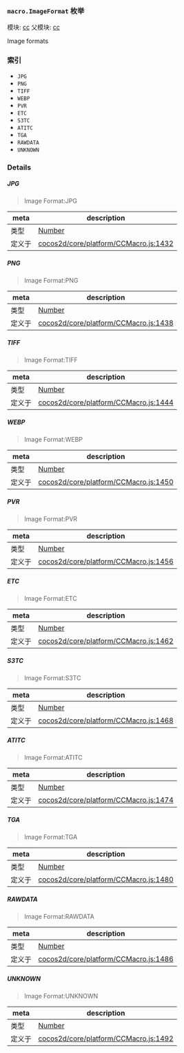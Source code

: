 ### `macro.ImageFormat` 枚举



模块: [cc](../modules/cc.md)
父模块: [cc](../modules/cc.md)


Image formats


### 索引
  - `JPG`
  - `PNG`
  - `TIFF`
  - `WEBP`
  - `PVR`
  - `ETC`
  - `S3TC`
  - `ATITC`
  - `TGA`
  - `RAWDATA`
  - `UNKNOWN`

### Details


##### JPG

> Image Format:JPG

| meta | description |
|------|-------------|
| 类型 | <a href="https://developer.mozilla.org/en/JavaScript/Reference/Global_Objects/Number" class="crosslink external" target="_blank">Number</a> |
| 定义于 | [cocos2d/core/platform/CCMacro.js:1432](https://github.com/cocos-creator/engine/blob/22ca6465effd8063cb95e509843b8bef3d880759/cocos2d/core/platform/CCMacro.js#L1432) |



##### PNG

> Image Format:PNG

| meta | description |
|------|-------------|
| 类型 | <a href="https://developer.mozilla.org/en/JavaScript/Reference/Global_Objects/Number" class="crosslink external" target="_blank">Number</a> |
| 定义于 | [cocos2d/core/platform/CCMacro.js:1438](https://github.com/cocos-creator/engine/blob/22ca6465effd8063cb95e509843b8bef3d880759/cocos2d/core/platform/CCMacro.js#L1438) |



##### TIFF

> Image Format:TIFF

| meta | description |
|------|-------------|
| 类型 | <a href="https://developer.mozilla.org/en/JavaScript/Reference/Global_Objects/Number" class="crosslink external" target="_blank">Number</a> |
| 定义于 | [cocos2d/core/platform/CCMacro.js:1444](https://github.com/cocos-creator/engine/blob/22ca6465effd8063cb95e509843b8bef3d880759/cocos2d/core/platform/CCMacro.js#L1444) |



##### WEBP

> Image Format:WEBP

| meta | description |
|------|-------------|
| 类型 | <a href="https://developer.mozilla.org/en/JavaScript/Reference/Global_Objects/Number" class="crosslink external" target="_blank">Number</a> |
| 定义于 | [cocos2d/core/platform/CCMacro.js:1450](https://github.com/cocos-creator/engine/blob/22ca6465effd8063cb95e509843b8bef3d880759/cocos2d/core/platform/CCMacro.js#L1450) |



##### PVR

> Image Format:PVR

| meta | description |
|------|-------------|
| 类型 | <a href="https://developer.mozilla.org/en/JavaScript/Reference/Global_Objects/Number" class="crosslink external" target="_blank">Number</a> |
| 定义于 | [cocos2d/core/platform/CCMacro.js:1456](https://github.com/cocos-creator/engine/blob/22ca6465effd8063cb95e509843b8bef3d880759/cocos2d/core/platform/CCMacro.js#L1456) |



##### ETC

> Image Format:ETC

| meta | description |
|------|-------------|
| 类型 | <a href="https://developer.mozilla.org/en/JavaScript/Reference/Global_Objects/Number" class="crosslink external" target="_blank">Number</a> |
| 定义于 | [cocos2d/core/platform/CCMacro.js:1462](https://github.com/cocos-creator/engine/blob/22ca6465effd8063cb95e509843b8bef3d880759/cocos2d/core/platform/CCMacro.js#L1462) |



##### S3TC

> Image Format:S3TC

| meta | description |
|------|-------------|
| 类型 | <a href="https://developer.mozilla.org/en/JavaScript/Reference/Global_Objects/Number" class="crosslink external" target="_blank">Number</a> |
| 定义于 | [cocos2d/core/platform/CCMacro.js:1468](https://github.com/cocos-creator/engine/blob/22ca6465effd8063cb95e509843b8bef3d880759/cocos2d/core/platform/CCMacro.js#L1468) |



##### ATITC

> Image Format:ATITC

| meta | description |
|------|-------------|
| 类型 | <a href="https://developer.mozilla.org/en/JavaScript/Reference/Global_Objects/Number" class="crosslink external" target="_blank">Number</a> |
| 定义于 | [cocos2d/core/platform/CCMacro.js:1474](https://github.com/cocos-creator/engine/blob/22ca6465effd8063cb95e509843b8bef3d880759/cocos2d/core/platform/CCMacro.js#L1474) |



##### TGA

> Image Format:TGA

| meta | description |
|------|-------------|
| 类型 | <a href="https://developer.mozilla.org/en/JavaScript/Reference/Global_Objects/Number" class="crosslink external" target="_blank">Number</a> |
| 定义于 | [cocos2d/core/platform/CCMacro.js:1480](https://github.com/cocos-creator/engine/blob/22ca6465effd8063cb95e509843b8bef3d880759/cocos2d/core/platform/CCMacro.js#L1480) |



##### RAWDATA

> Image Format:RAWDATA

| meta | description |
|------|-------------|
| 类型 | <a href="https://developer.mozilla.org/en/JavaScript/Reference/Global_Objects/Number" class="crosslink external" target="_blank">Number</a> |
| 定义于 | [cocos2d/core/platform/CCMacro.js:1486](https://github.com/cocos-creator/engine/blob/22ca6465effd8063cb95e509843b8bef3d880759/cocos2d/core/platform/CCMacro.js#L1486) |



##### UNKNOWN

> Image Format:UNKNOWN

| meta | description |
|------|-------------|
| 类型 | <a href="https://developer.mozilla.org/en/JavaScript/Reference/Global_Objects/Number" class="crosslink external" target="_blank">Number</a> |
| 定义于 | [cocos2d/core/platform/CCMacro.js:1492](https://github.com/cocos-creator/engine/blob/22ca6465effd8063cb95e509843b8bef3d880759/cocos2d/core/platform/CCMacro.js#L1492) |


